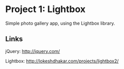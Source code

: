 # Project 1: Lightbox

Simple photo gallery app, using the Lightbox library.

## Links

jQuery: http://jquery.com/

Lightbox: http://lokeshdhakar.com/projects/lightbox2/

